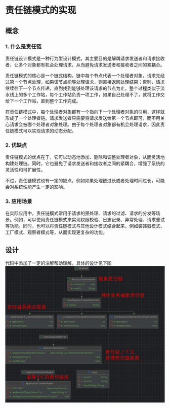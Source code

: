# 责任链模式的实现
## 概念
### 1. 什么是责任链
   责任链设计模式是一种行为型设计模式，其主要目的是解耦请求发送者和请求接收者，让多个对象都有机会处理请求，从而避免请求发送者和接收者之间的紧耦合。

责任链模式的核心是一个链式结构，链中每个节点代表一个处理者对象，请求先经过第一个节点处理，如果该节点能够处理请求，则直接返回处理结果；否则，请求继续往下一个节点传递，直到找到能够处理该请求的节点为止。整个过程类似于流水线上的多个工作站，每个工作站负责一项工作，如果自己处理不了，就将工作交给下一个工作站，直到整个工作完成。

在责任链模式中，每个处理者对象都有一个指向下一个处理者对象的引用，这样就形成了一个处理者链。请求发送者只需要将请求发送给第一个节点即可，而不用关心请求会被哪个处理者对象处理。由于每个处理者对象都有机会处理请求，因此责任链模式可以实现请求的动态分配。
### 2. 优缺点
   责任链模式的优点在于，它可以动态地添加、删除和调整处理者对象，从而灵活地构建处理链。同时，它也避免了请求发送者和接收者之间的紧耦合，增强了系统的灵活性和可扩展性。

不过，责任链模式也有一定的缺点，例如如果处理链过长或者处理时间过长，可能会对系统性能产生一定的影响。
### 3. 应用场景
   在实际应用中，责任链模式常用于请求的预处理、请求的过滤、请求的分发等场景。例如，可以使用责任链模式来实现权限校验、日志记录、异常处理、请求重试等功能。同时，也可以将责任链模式与其他设计模式结合起来，例如装饰器模式、工厂模式、观察者模式等，从而实现更复杂的功能。
   
## 设计
代码中添加了一定的注解帮助理解，具体的设计见下图
![img.png](img.png)
